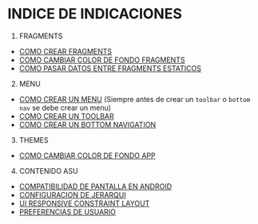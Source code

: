 # INDICE DE INDICACIONES

1. FRAGMENTS
- [COMO CREAR FRAGMENTS](/Fragments.md)
- [COMO CAMBIAR COLOR DE FONDO FRAGMENTS](/backgroudFragment.md)
- [COMO PASAR DATOS ENTRE FRAGMENTS ESTATICOS](/staticFragments.md)

2. MENU
- [COMO CREAR UN MENU](/menu.md) (Siempre antes de crear un `toolbar` o `bottom nav` se debe crear un menu)
- [COMO CREAR UN TOOLBAR](/toolbar.md)
- [COMO CREAR UN BOTTOM NAVIGATION](/bottomNav.md)

3. THEMES
- [COMO CAMBIAR COLOR DE FONDO APP](/appTheme.md)

4. CONTENIDO ASU
- [COMPATIBILIDAD DE PANTALLA EN ANDROID](/ASUDisplay.md)
- [CONFIGURACION DE JERARQUI](/ASUConfiguracion.md)
- [UI RESPONSIVE CONSTRAINT LAYOUT](/ASUUIRESPONSIVE.md)
- [PREFERENCIAS DE USUARIO](/ASUPreferenciasUsuarios.md)
